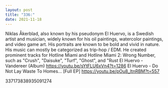 ```yaml
---
layout: post
title: "336:"
date: 2021-11-18
---
```


Niklas Åkerblad, also known by his pseudonym El Huervo, is a Swedish artist and musician, widely known for his oil paintings, watercolor paintings, and video game art. His portraits are known to be bold and vivid in nature. His music can mostly be categorized as trip-hop / EDM. He created prominent tracks for Hotline Miami and Hotline Miami 2: 
Wrong Number, such as "Crush", "Daisuke", "Turf", "Ghost", and "Rust
 El Huervo - Vandereer (Album)
https://youtu.be/sYtFLU6xVn4?t=1286
 El Huervo - Do Not Lay Waste To Homes... [Full EP]
https://youtu.be/pOu8_ltnRBM?t=557


337173838935091274
